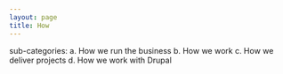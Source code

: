 ```yaml
---
layout: page
title: How
---
```


sub-categories: a. How we run the business b. How we work c. How we deliver projects d. How we work with Drupal
